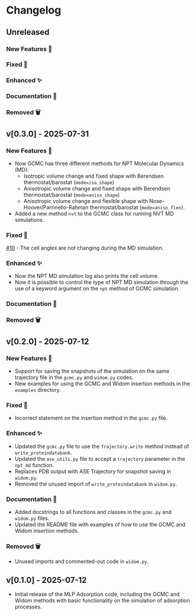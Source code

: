 # Changelog

## Unreleased

### New Features 🎉

### Fixed 🐛

### Enhanced ✨

### Documentation 📖

### Removed 🗑️

## v[0.3.0] - 2025-07-31

### New Features 🎉

- Now GCMC has three different methods for NPT Molecular Dynamics (MD):
  - Isotropic volume change and fixed shape with Berendsen thermostat/barostat (`mode=iso_shape`)
  - Anisotropic volume change and fixed shape with Berendsen thermostat/barostat (`mode=aniso_shape`)
  - Anisotropic volume change and flexible shape with Nose-Hoover/Parrinello-Rahman thermostat/barostat (`mode=aniso_flex`).
- Added a new method `nvt` to the GCMC class for running NVT MD simulations.

### Fixed 🐛

[#10](https://github.com/lipelopesoliveira/mlp_adsorption/issues/10) - The cell angles are not changing during the MD simulation.

### Enhanced ✨

- Now the NPT MD simulation log also prints the cell volume.
- Now it is possible to control the type of NPT MD simulation through the use of a keyword argument on the `npt` method of GCMC simulation.

### Documentation 📖

### Removed 🗑️

## v[0.2.0] - 2025-07-12

### New Features 🎉

- Support for saving the snapshots of the simulation on the same trajectory file in the `gcmc.py` and `widom.py` codes.
- New examples for using the GCMC and Widom insertion methods in the `examples` directory.

### Fixed 🐛

- Incorrect statement on the insertion method in the `gcmc.py` file.

### Enhanced ✨

- Updated the `gcmc.py` file to use the `Trajectory.write` method instead of `write_proteindatabank`.
- Updated the `ase_utils.py` file to accept a `trajectory` parameter in the `npt_md` function.
- Replaces PDB output with ASE Trajectory for snapshot saving in `widom.py`.
- Removed the unused import of `write_proteindatabank` in `widom.py`.

### Documentation 📖

- Added docstrings to all functions and classes in the `gcmc.py` and `widom.py` files.
- Updated the README file with examples of how to use the GCMC and Widom insertion methods.

### Removed 🗑️

- Unused imports and commented-out code in `widom.py`.

## v[0.1.0] - 2025-07-12

- Initial release of the MLP Adsorption code, including the GCMC and Widom methods with basic functionality on the simulation of adsorption processes.
